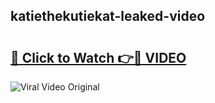 ## katiethekutiekat-leaked-video 

# <h2><a href="http://freeplayer.one?title=katiethekutiekat-leaked-video&ref=21J">🔗 Click to Watch 👉🔴 VIDEO</a></h2>

<a href="http://freeplayer.one?title=katiethekutiekat-leaked-video&ref=21J" rel="nofollow" data-target="animated-image.originalLink"><img src="https://i.ibb.co.com/xMMVF88/686577567.gif" alt="Viral Video Original" style="max-width: 100%; display: inline-block;" data-target="animated-image.originalImage"></a>


